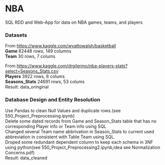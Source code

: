 # NBA
SQL RDD and Web-App for data on NBA games, teams, and players 

### Datasets
From https://www.kaggle.com/wyattowalsh/basketball \
**Game** 62448 rows, 149 columns \
**Team** 30 rows, 7 colums 

From https://www.kaggle.com/drgilermo/nba-players-stats?select=Seasons_Stats.csv \
**Players** 3922 rows, 8 colums \
**Seasons_Stats** 24691 rows, 53 colums\
Result: data_oringinal 

### Database Design and Entity Resolution
Use Pandas to clean Null Values and duplicate rows.(see 550_Project_Preprocessing.ipynb)\
Delete some dated records from Game and Season_Stats table that has no corresponding Player info or Team info using SQL\
Changed several Team name abbrivation in Season_Stats to current used abbreviation in consistent with Table Team using SQL.\
Droped some redundant dependent column to keep each schema in 3NF using python(see 550_Project_Preprocessing2.ipynb,idea see Normalization Concerns.pdf)\
Result: data_cleaned


